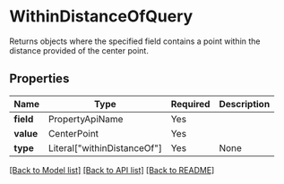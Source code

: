 # WithinDistanceOfQuery

Returns objects where the specified field contains a point within the distance provided of the center point.


## Properties
| Name | Type | Required | Description |
| ------------ | ------------- | ------------- | ------------- |
**field** | PropertyApiName | Yes |  |
**value** | CenterPoint | Yes |  |
**type** | Literal["withinDistanceOf"] | Yes | None |


[[Back to Model list]](../../README.md#models-v1-link) [[Back to API list]](../../README.md#documentation-for-api-endpoints) [[Back to README]](../../README.md)
